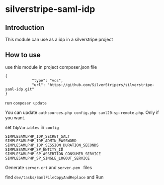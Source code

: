 # silverstripe-saml-idp

## Introduction
This module can use as a idp in a silverstripe project

## How to use
use this module in project composer.json file 
```$xslt
{
            "type": "vcs",
            "url": "https://github.com/SilverStripers/silverstripe-saml-idp.git"
}
```

run ```composer update```

You can update ```authsources.php config.php saml20-sp-remote.php```. Only if you want.

set ```IdpVariables``` in ```config```

```
SIMPLESAMLPHP_IDP_SECRET_SALT
SIMPLESAMLPHP_IDP_ADMIN_PASSWORD
SIMPLESAMLPHP_IDP_SESSION_DURATION_SECONDS
SIMPLESAMLPHP_SP_ENTITY_ID
SIMPLESAMLPHP_SP_ASSERTION_CONSUMER_SERVICE
SIMPLESAMLPHP_SP_SINGLE_LOGOUT_SERVICE
```

Generate ```server.crt``` and ```server.pem ``` files

find ```dev/tasks/SamlFileCopyAndReplace``` and Run

